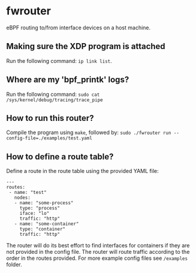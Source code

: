 # fwrouter
eBPF routing to/from interface devices on a host machine.

## Making sure the XDP program is attached
Run the following command: `ip link list`.

## Where are my 'bpf_printk' logs?
Run the following command: `sudo cat /sys/kernel/debug/tracing/trace_pipe`

## How to run this router?
Compile the program using `make`, followed by: `sudo ./fwrouter run --config-file=./examples/test.yaml`

## How to define a route table?
Define a route in the route table using the provided YAML file:
```
---
routes: 
 - name: "test"
   nodes:
   - name: "some-process"
     type: "process"
     iface: "lo"
     traffic: "http"
   - name: "some-container"
     type: "container"
     traffic: "http"
```

The router will do its best effort to find interfaces for containers if they are not provided in the config file.
The router will route traffic according to the order in the routes provided.
For more example config files see `/examples` folder.